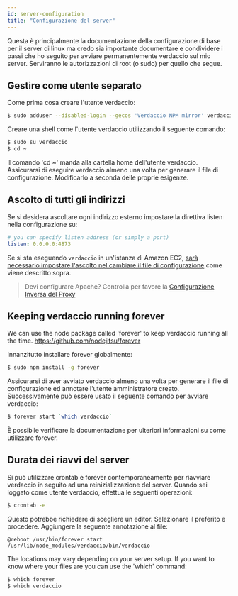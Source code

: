 ```yaml
---
id: server-configuration
title: "Configurazione del server"
---
```

Questa è principalmente la documentazione della configurazione di base per il server di linux ma credo sia importante documentare e condividere i passi che ho seguito per avviare permanentemente verdaccio sul mio server. Serviranno le autorizzazioni di root (o sudo) per quello che segue.

## Gestire come utente separato

Come prima cosa creare l'utente verdaccio:

```bash
$ sudo adduser --disabled-login --gecos 'Verdaccio NPM mirror' verdaccio
```

Creare una shell come l'utente verdaccio utilizzando il seguente comando:

```bash
$ sudo su verdaccio
$ cd ~
```

Il comando 'cd ~' manda alla cartella home dell'utente verdaccio. Assicurarsi di eseguire verdaccio almeno una volta per generare il file di configurazione. Modificarlo a seconda delle proprie esigenze.

## Ascolto di tutti gli indirizzi

Se si desidera ascoltare ogni indirizzo esterno impostare la direttiva listen nella configurazione su:

```yaml
# you can specify listen address (or simply a port)
listen: 0.0.0.0:4873
```

Se si sta eseguendo `verdaccio` in un'istanza di Amazon EC2, [ sarà necessario impostare l'ascolto nel cambiare il file di configurazione](https://github.com/verdaccio/verdaccio/issues/314#issuecomment-327852203) come viene descritto sopra.

> Devi configurare Apache? Controlla per favore la [Configurazione Inversa del Proxy](reverse-proxy.md)

## Keeping verdaccio running forever

We can use the node package called 'forever' to keep verdaccio running all the time. https://github.com/nodejitsu/forever

Innanzitutto installare forever globalmente:

```bash
$ sudo npm install -g forever
```

Assicurarsi di aver avviato verdaccio almeno una volta per generare il file di configurazione ed annotare l'utente amministratore creato. Successivamente può essere usato il seguente comando per avviare verdaccio:

```bash
$ forever start `which verdaccio`
```

È possibile verificare la documentazione per ulteriori informazioni su come utilizzare forever.

## Durata dei riavvi del server

Si può utilizzare crontab e forever contemporaneamente per riavviare verdaccio in seguito ad una reinizializzazione del server. Quando sei loggato come utente verdaccio, effettua le seguenti operazioni:

```bash
$ crontab -e
```

Questo potrebbe richiedere di scegliere un editor. Selezionare il preferito e procedere. Aggiungere la seguente annotazione al file:

    @reboot /usr/bin/forever start /usr/lib/node_modules/verdaccio/bin/verdaccio
    

The locations may vary depending on your server setup. If you want to know where your files are you can use the 'which' command:

```bash
$ which forever
$ which verdaccio
```